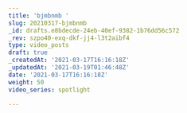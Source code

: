 ```yaml
---
title: 'bjmbnmb '
slug: 20210317-bjmbnmb
_id: drafts.e8bdecde-24eb-40ef-9382-1b76dd56c572
_rev: szpo40-exq-dkf-jj4-l3t2aibf4
type: video_posts
draft: true
_createdAt: '2021-03-17T16:16:18Z'
_updatedAt: '2021-03-19T01:46:48Z'
date: '2021-03-17T16:16:18Z'
weight: 50
video_series: spotlight

---
```

 